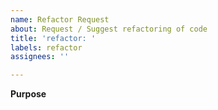 ```yaml
---
name: Refactor Request
about: Request / Suggest refactoring of code
title: 'refactor: '
labels: refactor
assignees: ''

---
```


**Purpose**
<!-- Where do you need a refactoring (please explain) ? -->
